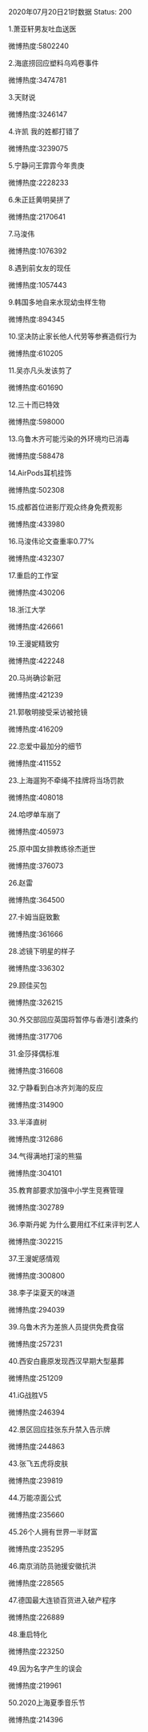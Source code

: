 2020年07月20日21时数据
Status: 200

1.萧亚轩男友吐血送医

微博热度:5802240

2.海底捞回应塑料乌鸡卷事件

微博热度:3474781

3.天财说

微博热度:3246147

4.许凯 我的姓都打错了

微博热度:3239075

5.宁静问王霏霏今年贵庚

微博热度:2228233

6.朱正廷黄明昊拼了

微博热度:2170641

7.马浚伟

微博热度:1076392

8.遇到前女友的现任

微博热度:1057443

9.韩国多地自来水现幼虫样生物

微博热度:894345

10.坚决防止家长他人代劳等参赛造假行为

微博热度:610205

11.吴亦凡头发该剪了

微博热度:601690

12.三十而已特效

微博热度:598000

13.乌鲁木齐可能污染的外环境均已消毒

微博热度:588478

14.AirPods耳机挂饰

微博热度:502308

15.成都首位进影厅观众终身免费观影

微博热度:433980

16.马浚伟论文查重率0.77%

微博热度:432307

17.重启的工作室

微博热度:430206

18.浙江大学

微博热度:426661

19.王漫妮精致穷

微博热度:422248

20.马尚确诊新冠

微博热度:421239

21.郭敬明接受采访被抢镜

微博热度:416209

22.恋爱中最加分的细节

微博热度:411552

23.上海遛狗不牵绳不挂牌将当场罚款

微博热度:408018

24.哈啰单车崩了

微博热度:405973

25.原中国女排教练徐杰逝世

微博热度:376073

26.赵雷

微博热度:364500

27.卡姆当庭致歉

微博热度:361666

28.滤镜下明星的样子

微博热度:336302

29.顾佳买包

微博热度:326215

30.外交部回应英国将暂停与香港引渡条约

微博热度:317706

31.金莎择偶标准

微博热度:316608

32.宁静看到白冰齐刘海的反应

微博热度:314900

33.半泽直树

微博热度:312686

34.气得满地打滚的熊猫

微博热度:304101

35.教育部要求加强中小学生竞赛管理

微博热度:302789

36.李斯丹妮 为什么要用红不红来评判艺人

微博热度:302215

37.王漫妮感情观

微博热度:300800

38.李子柒夏天的味道

微博热度:294039

39.乌鲁木齐为差旅人员提供免费食宿

微博热度:257231

40.西安白鹿原发现西汉早期大型墓葬

微博热度:251209

41.iG战胜V5

微博热度:246394

42.景区回应挂张东升禁入告示牌

微博热度:244863

43.张飞五虎将皮肤

微博热度:239819

44.万能凉面公式

微博热度:235660

45.26个人拥有世界一半财富

微博热度:235295

46.南京消防员驰援安徽抗洪

微博热度:228565

47.德国最大连锁百货进入破产程序

微博热度:226889

48.重启特化

微博热度:223250

49.因为名字产生的误会

微博热度:219961

50.2020上海夏季音乐节

微博热度:214396

